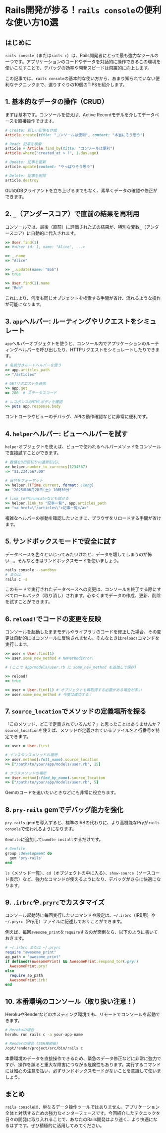 # Rails開発が捗る！`rails console`の便利な使い方10選

## はじめに

`rails console`（または`rails c`）は、Rails開発者にとって最も強力なツールの一つです。アプリケーションのコードやデータを対話的に操作できるこの環境を使いこなすことで、デバッグの効率や開発スピードは飛躍的に向上します。

この記事では、`rails console`の基本的な使い方から、あまり知られていない便利なテクニックまで、選りすぐりの10個のTIPSを紹介します。

## 1. 基本的なデータの操作（CRUD）

まずは基本です。コンソールを使えば、Active Recordモデルを介してデータベースを直接操作できます。

```ruby
# Create: 新しい記事を作成
Article.create(title: "コンソールは便利", content: "本当にそう思う")

# Read: 記事を検索
article = Article.find_by(title: "コンソールは便利")
Article.where("created_at > ?", 1.day.ago)

# Update: 記事を更新
article.update(content: "やっぱりそう思う")

# Delete: 記事を削除
article.destroy
```

GUIのDBクライアントを立ち上げるまでもなく、素早くデータの確認や修正ができます。

## 2. `_`（アンダースコア）で直前の結果を再利用

コンソールでは、最後（直前）に評価された式の結果が、特別な変数`_`（アンダースコア）に自動的に代入されます。

```ruby
>> User.find(1)
=> #<User id: 1, name: "Alice", ...>

>> _.name
=> "Alice"

>> _.update(name: "Bob")
=> true

>> User.find(1).name
=> "Bob"
```

これにより、何度も同じオブジェクトを検索する手間が省け、流れるような操作が可能になります。

## 3. `app`ヘルパー: ルーティングやリクエストをシミュレート

`app`ヘルパーオブジェクトを使うと、コンソール内でアプリケーションのルーティングヘルパーを呼び出したり、HTTPリクエストをシミュレートしたりできます。

```ruby
# 名前付きルートヘルパーを使う
>> app.articles_path
=> "/articles"

# GETリクエストを送信
>> app.get _
=> 200  # ステータスコード

# レスポンスのHTMLボディを確認
>> puts app.response.body
```

コントローラやビューのデバッグ、APIの動作確認などに非常に便利です。

## 4. `helper`ヘルパー: ビューヘルパーを試す

`helper`オブジェクトを使えば、ビューで使われるヘルパーメソッドをコンソールで直接試すことができます。

```ruby
# 数値を3桁区切りの通貨形式に
>> helper.number_to_currency(1234567)
=> "$1,234,567.00"

# 日付をフォーマット
>> helper.l(Time.current, format: :long)
=> "2025年06月28日(土) 10時30分"

# link_toやtruncateなども試せる
>> helper.link_to "記事一覧", app.articles_path
=> "<a href=\"/articles\">記事一覧</a>"
```

複雑なヘルパーの挙動を確認したいときに、ブラウザをリロードする手間が省けます。

## 5. サンドボックスモードで安全に試す

データベースを色々といじってみたいけれど、データを壊してしまうのが怖い...。そんなときはサンドボックスモードを使いましょう。

```bash
rails console --sandbox
# または
rails c -s
```

このモードで実行されたデータベースへの変更は、コンソールを終了する際にすべてロールバック（取り消し）されます。心ゆくまでデータの作成、更新、削除を試すことができます。

## 6. `reload!`でコードの変更を反映

コンソールを起動したままモデルやライブラリのコードを修正した場合、その変更は自動的にはコンソールに反映されません。そんなときは`reload!`コマンドを実行します。

```ruby
>> user = User.find(1)
>> user.some_new_method # NoMethodError!

# (ここで app/models/user.rb に some_new_method を追加して保存)

>> reload!
=> true

>> user = User.find(1) # オブジェクトも再取得する必要がある場合が多い
>> user.some_new_method # 今度は成功する！
```

## 7. `source_location`でメソッドの定義場所を探る

「このメソッド、どこで定義されているんだ？」と思ったことはありませんか？`source_location`を使えば、メソッドが定義されているファイル名と行番号を特定できます。

```ruby
>> user = User.first

# インスタンスメソッドの場所
>> user.method(:full_name).source_location
=> ["/path/to/your/app/models/user.rb", 15]

# クラスメソッドの場所
>> User.method(:find_by_name).source_location
=> ["/path/to/your/app/models/user.rb", 5]
```

Gemのコードを追いたいときなどにも非常に役立ちます。

## 8. `pry-rails` gemでデバッグ能力を強化

`pry-rails` gemを導入すると、標準のIRBの代わりに、より高機能なPryが`rails console`で使われるようになります。

`Gemfile`に追加して`bundle install`するだけです。

```ruby
# Gemfile
group :development do
  gem 'pry-rails'
end
```

`ls`（メソッド一覧）、`cd`（オブジェクトの中に入る）、`show-source`（ソースコード表示）など、強力なコマンドが使えるようになり、デバッグがさらに快適になります。

## 9. `.irbrc`や`.pryrc`でカスタマイズ

コンソール起動時に毎回実行したいコマンドや設定は、`~/.irbrc`（IRB用）や`~/.pryrc`（Pry用）ファイルに記述しておくことができます。

例えば、毎回`awesome_print`を`require`するのが面倒なら、以下のように書いておきます。

```ruby
# ~/.irbrc または ~/.pryrc
require "awesome_print"
ap_path = "awesome_print"
if defined?(AwesomePrint) && AwesomePrint.respond_to?(:pry!)
  AwesomePrint.pry!
else
  require ap_path
  AwesomePrint.irb!
end
```

## 10. 本番環境のコンソール（取り扱い注意！）

HerokuやRenderなどのホスティング環境でも、リモートでコンソールを起動できます。

```bash
# Herokuの場合
heroku run rails c -a your-app-name

# Renderの場合 (SSH接続後)
/opt/render/project/src/bin/rails c
```

本番環境のデータを直接操作できるため、緊急のデータ修正などに非常に強力ですが、操作を誤ると重大な障害につながる危険性もあります。実行するコマンドには細心の注意を払い、必ずサンドボックスモードがないことを意識して使いましょう。

## まとめ

`rails console`は、単なるデータ操作ツールではありません。アプリケーション全体と対話するための強力なインターフェースです。今回紹介したテクニックを日々の開発に取り入れることで、あなたのRails開発はより速く、より快適になるはずです。ぜひ積極的に活用してみてください。

```